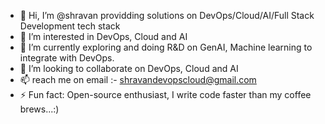 - 👋 Hi, I’m @shravan providding solutions on DevOps/Cloud/AI/Full Stack Development tech stack
- 👀 I’m interested in DevOps, Cloud and AI
- 🌱 I’m currently exploring and doing R&D on GenAI, Machine learning to integrate with DevOps.
- 💞️ I’m looking to collaborate on DevOps, Cloud and AI
- 📫 reach me on email :- shravandevopscloud@gmail.com
- ⚡ Fun fact: Open-source enthusiast, I write code faster than my coffee brews...:) 

<!---
shravan2705/shravan2705 is a ✨ special ✨ repository because its `README.md` (this file) appears on your GitHub profile.
You can click the Preview link to take a look at your changes.
--->
